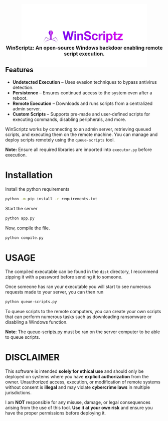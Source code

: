 <div align="center">
  <img src="https://github.com/orkkz/WinScriptz/raw/main/WinScriptz.png" height="200px" width="400px" style="display: block; margin: 0 auto;">
  <span style="display: block; font-size: 15.77px; font-weight: bold; margin-top: -70px;">
    WinScriptz: An open-source Windows backdoor enabling remote script execution.
  </span>
</div>

## Features  
- **Undetected Execution** – Uses evasion techniques to bypass antivirus detection.  
- **Persistence** – Ensures continued access to the system even after a reboot.  
- **Remote Execution** – Downloads and runs scripts from a centralized admin server.  
- **Custom Scripts** – Supports pre-made and user-defined scripts for executing commands, disabling peripherals, and more.  


WinScriptz works by connecting to an admin server, retrieving queued scripts, and executing them on the remote machine. You can manage and deploy scripts remotely using the `queue-scripts` tool.  

**Note:** Ensure all required libraries are imported into `executor.py` before execution.  

#                                           Installation

Install the python requirements

```sh
python -m pip install -r requirements.txt
```

Start the server

```sh
python app.py
```

Now, compile the file.

```sh
python compile.py
```

#                                           USAGE

The compiled executable can be found in the `dist` directory, I recommend zipping it with a password before sending it to someone.

Once someone has ran your executable you will start to see numerous requests made to your server, you can then run 

```sh
python queue-scripts.py
```

To queue scripts to the remote computers, you can create your own scripts that can perform numerous tasks such as downloading ransomware or disabling a Windows function.

**Note**: The queue-scripts.py must be ran on the server computer to be able to queue scripts.


#                                           DISCLAIMER

This software is intended **solely for ethical use** and should only be deployed on systems where you have **explicit authorization** from the owner. Unauthorized access, execution, or modification of remote systems without consent is **illegal** and may violate **cybercrime laws** in multiple jurisdictions.

I am **NOT** responsible for any misuse, damage, or legal consequences arising from the use of this tool. **Use it at your own risk** and ensure you have the proper permissions before deploying it.

